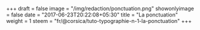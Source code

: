 +++
draft = false
image = "/img/redaction/ponctuation.png"
showonlyimage = false
date = "2017-06-23T20:22:08+05:30"
title = "La ponctuation"
weight = 1
steem = "fr/@corsica/tuto-typographie-n-1-la-ponctuation"
+++

<!--more-->
